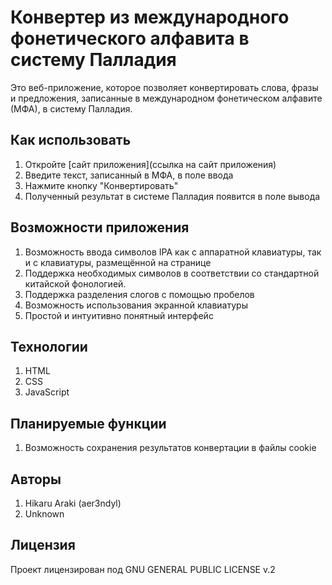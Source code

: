 # Конвертер из международного фонетического алфавита в систему Палладия
Это веб-приложение, которое позволяет конвертировать слова, фразы и предложения, записанные в международном фонетическом алфавите (МФА), в систему Палладия.

## Как использовать
1. Откройте [сайт приложения](ссылка на сайт приложения)
2. Введите текст, записанный в МФА, в поле ввода
3. Нажмите кнопку "Конвертировать"
4. Полученный результат в системе Палладия появится в поле вывода

## Возможности приложения
1. Возможность ввода символов IPA как с аппаратной клавиатуры, так и с клавиатуры, размещённой на странице
2. Поддержка необходимых символов в соответствии со стандартной китайской фонологией.
3. Поддержка разделения слогов с помощью пробелов
4. Возможность использования экранной клавиатуры
5. Простой и интуитивно понятный интерфейс

## Технологии
1. HTML
2. CSS
3. JavaScript

## Планируемые функции
1. Возможность сохранения результатов конвертации в файлы cookie

## Авторы
1. Hikaru Araki (aer3ndyl)
2. Unknown

## Лицензия
Проект лицензирован под GNU GENERAL PUBLIC LICENSE v.2
